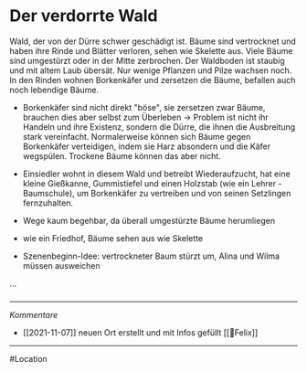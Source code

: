 # Der verdorrte Wald
Wald, der von der Dürre schwer geschädigt ist. Bäume sind vertrocknet und haben ihre Rinde und Blätter verloren, sehen wie Skelette aus. Viele Bäume sind umgestürzt oder in der Mitte zerbrochen. Der Waldboden ist staubig und mit altem Laub übersät. Nur wenige Pflanzen und Pilze wachsen noch. In den Rinden wohnen Borkenkäfer und zersetzen die Bäume, befallen auch noch lebendige Bäume.
- Borkenkäfer sind nicht direkt "böse", sie zersetzen zwar Bäume, brauchen dies aber selbst zum Überleben -> Problem ist nicht ihr Handeln und ihre Existenz, sondern die Dürre, die ihnen die Ausbreitung stark vereinfacht. Normalerweise können sich Bäume gegen Borkenkäfer verteidigen, indem sie Harz absondern und die Käfer wegspülen. Trockene Bäume können das aber nicht.

- Einsiedler wohnt in diesem Wald und betreibt Wiederaufzucht, hat eine kleine Gießkanne, Gummistiefel und einen Holzstab (wie ein Lehrer - Baumschule), um Borkenkäfer zu vertreiben und von seinen Setzlingen fernzuhalten.

- Wege kaum begehbar, da überall umgestürzte Bäume herumliegen
- wie ein Friedhof, Bäume sehen aus wie Skelette
- Szenenbeginn-Idee: vertrockneter Baum stürzt um, Alina und Wilma müssen ausweichen

...
#####
---
*Kommentare*
- [[2021-11-07]] neuen Ort erstellt und mit Infos gefüllt [[🐨Felix]]
---
#Location